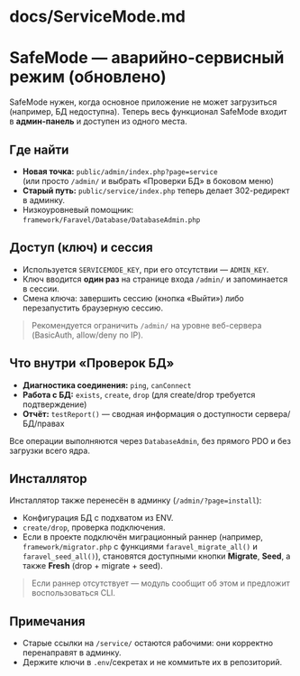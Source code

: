 # docs/ServiceMode.md

# SafeMode — аварийно-сервисный режим (обновлено)

SafeMode нужен, когда основное приложение не может загрузиться (например, БД недоступна).
Теперь весь функционал SafeMode входит в **админ-панель** и доступен из одного места.

## Где найти

- **Новая точка:** `public/admin/index.php?page=service`  
  (или просто `/admin/` и выбрать «Проверки БД» в боковом меню)
- **Старый путь:** `public/service/index.php` теперь делает 302-редирект в админку.
- Низкоуровневый помощник: `framework/Faravel/Database/DatabaseAdmin.php`

## Доступ (ключ) и сессия

- Используется `SERVICEMODE_KEY`, при его отсутствии — `ADMIN_KEY`.
- Ключ вводится **один раз** на странице входа `/admin/` и запоминается в сессии.
- Смена ключа: завершить сессию (кнопка «Выйти») либо перезапустить браузерную сессию.

> Рекомендуется ограничить `/admin/` на уровне веб-сервера (BasicAuth, allow/deny по IP).

## Что внутри «Проверок БД»

- **Диагностика соединения:** `ping`, `canConnect`
- **Работа с БД:** `exists`, `create`, `drop` (для create/drop требуется подтверждение)
- **Отчёт:** `testReport()` — сводная информация о доступности сервера/БД/правах

Все операции выполняются через `DatabaseAdmin`, без прямого PDO и без загрузки всего ядра.

## Инсталлятор

Инсталлятор также перенесён в админку (`/admin/?page=install`):
- Конфигурация БД с подхватом из ENV.
- `create/drop`, проверка подключения.
- Если в проекте подключён миграционный раннер (например, `framework/migrator.php` с функциями
  `faravel_migrate_all()` и `faravel_seed_all()`), становятся доступными кнопки **Migrate**, **Seed**,
  а также **Fresh** (drop + migrate + seed).

> Если раннер отсутствует — модуль сообщит об этом и предложит воспользоваться CLI.

## Примечания

- Старые ссылки на `/service/` остаются рабочими: они корректно перенаправят в админку.
- Держите ключи в `.env`/секретах и не коммитьте их в репозиторий.
